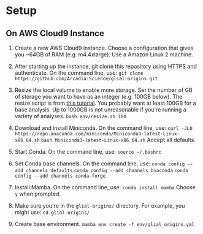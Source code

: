 # Setup

## On AWS Cloud9 Instance

1. Create a new AWS Cloud9 instance. Choose a configuration that gives you ~64GB of RAM (e.g. m4.4xlarge). Use a Amazon Linux 2 machine.

2. After starting up the instance, git clone this repository using HTTPS and authenticate.
On the command line, use:
`git clone https://github.com/Arcadia-Science/glial-origins.git`

3. Resize the local volume to enable more storage.
Set the number of GB of storage you want to have as an integer (e.g. 100GB below).
The resize script is from [this tutorial](https://docs.aws.amazon.com/cloud9/latest/user-guide/move-environment.html#move-environment-resize).
You probably want at least 100GB for a base analysis.
Up to 1000GB is not unreasonable if you're running a variety of analyses.
`bash env/resize.sh 100`

4. Download and install Miniconda.
On the command line, use:
`curl -JLO https://repo.anaconda.com/miniconda/Miniconda3-latest-Linux-x86_64.sh`
`bash Miniconda3-latest-Linux-x86_64.sh`
Accept all defaults.

5. Start Conda.
On the command line, use:
`source ~/.bashrc`

6. Set Conda base channels.
On the command line, use:
`conda config --add channels defaults`
`conda config --add channels bioconda`
`conda config --add channels conda-forge`

7. Install Mamba.
On the command line, use:
`conda install mamba`
Choose `y` when prompted.

8. Make sure you're in the `glial-origins/` directory.
For example, you might use:
`cd glial-origins/`

9. Create base environment.
`mamba env create -f env/glial_origins.yml`
